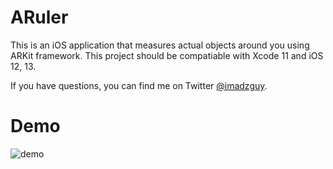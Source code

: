# ARuler
This is an iOS application that measures actual objects around you using ARKit framework. This project should be compatiable with Xcode 11 and iOS 12, 13. 

If you have questions, you can find me on Twitter [@imadzguy](https://twitter.com/imadzguy).

# Demo
![demo](demo.gif)
